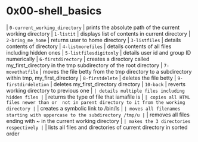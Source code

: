 # 0x00-shell_basics

| `0-current_working_directory` | prints the absolute path of the current working directory
| `1-listit` | displays list of contents in current directory
| `2-bring_me_home` | returns user to home directory
| `3-listfiles` | details contents of directory
| `4-listmorefiles` | details contents of all files including hidden ones
| `5-listfilesdigitonly` | details  user id and group ID numerically
| `6-firstdirectory` | creates a directory called my_first_directory in the tmp subdirectory of the root directory
| `7-movethatfile` | moves the file betty from the tmp directory to a subdirectory within tmp, my_first_directory
| `8-firstdelete` | deletes the file betty
| `9-firstdirdeletion` | deletes my_first_directory directory
| `10-back` | reverts working directory to previous one
| `` | details multiple files including hidden files
| `` | returns the type of file that iamafile is
| `` | copies all HTML files newer than or  not in parent directory to it from the working directory
| `` | creates a symbolic link to /bin/ls
| `` | moves all filenames starting with uppercase to the subdirectory /tmp/u
| `` | removes all files ending with ~ in the current working directory
| `` | makes the 3 directories respectively
| `` | lists all files and directories of current directory in sorted order

